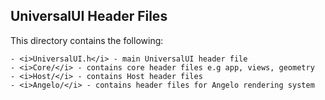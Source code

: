 <h2>UniversalUI Header Files</h2>

This directory contains the following:

	- <i>UniversalUI.h</i> - main UniversalUI header file
	- <i>Core/</i> - contains core header files e.g app, views, geometry
	- <i>Host/</i> - contains Host header files
	- <i>Angelo/</i> - contains header files for Angelo rendering system